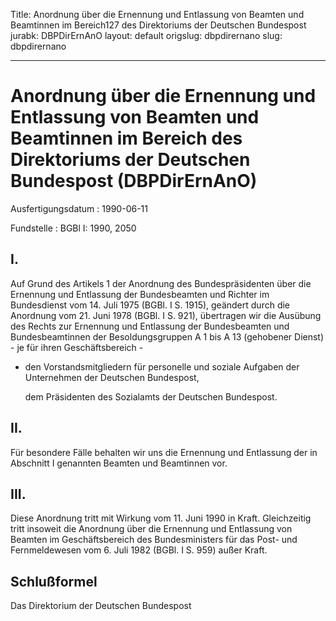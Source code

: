 Title: Anordnung über die Ernennung und Entlassung von Beamten und Beamtinnen im Bereich127
  des Direktoriums der Deutschen Bundespost
jurabk: DBPDirErnAnO
layout: default
origslug: dbpdirernano
slug: dbpdirernano

---

# Anordnung über die Ernennung und Entlassung von Beamten und Beamtinnen im Bereich des Direktoriums der Deutschen Bundespost (DBPDirErnAnO)

Ausfertigungsdatum
:   1990-06-11

Fundstelle
:   BGBl I: 1990, 2050



## I.

Auf Grund des Artikels 1 der Anordnung des Bundespräsidenten über die
Ernennung und Entlassung der Bundesbeamten und Richter im Bundesdienst
vom 14. Juli 1975 (BGBl. I S. 1915), geändert durch die Anordnung vom
21\. Juni 1978 (BGBl. I S. 921), übertragen wir die Ausübung des Rechts
zur Ernennung und Entlassung der Bundesbeamten und Bundesbeamtinnen
der Besoldungsgruppen A 1 bis A 13 (gehobener Dienst) - je für ihren
Geschäftsbereich -

*   den Vorstandsmitgliedern für personelle und soziale Aufgaben der
    Unternehmen der Deutschen Bundespost,

    dem Präsidenten des Sozialamts der Deutschen Bundespost.





## II.

Für besondere Fälle behalten wir uns die Ernennung und Entlassung der
in Abschnitt I genannten Beamten und Beamtinnen vor.


## III.

Diese Anordnung tritt mit Wirkung vom 11. Juni 1990 in Kraft.
Gleichzeitig tritt insoweit die Anordnung über die Ernennung und
Entlassung von Beamten im Geschäftsbereich des Bundesministers für das
Post- und Fernmeldewesen vom 6. Juli 1982 (BGBl. I S. 959) außer
Kraft.


## Schlußformel

Das Direktorium der Deutschen Bundespost

